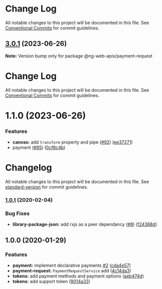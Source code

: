 # Change Log

All notable changes to this project will be documented in this file. See
[Conventional Commits](https://conventionalcommits.org) for commit guidelines.

## [3.0.1](https://github.com/tinkoff/ng-web-apis/compare/@ng-web-apis/payment-request@3.0.0...@ng-web-apis/payment-request@3.0.1) (2023-06-26)

**Note:** Version bump only for package @ng-web-apis/payment-request

# Change Log

All notable changes to this project will be documented in this file. See
[Conventional Commits](https://conventionalcommits.org) for commit guidelines.

# 1.1.0 (2023-06-26)

### Features

- **canvas:** add `transform` property and pipe ([#92](https://github.com/tinkoff/ng-web-apis/issues/92))
  ([ee37271](https://github.com/tinkoff/ng-web-apis/commit/ee372716bbc5dd0734b474d12102fec1d5ec3321))
- payment ([#85](https://github.com/tinkoff/ng-web-apis/issues/85))
  ([0cf8c4b](https://github.com/tinkoff/ng-web-apis/commit/0cf8c4b8b9890013afd1de301d5bd5cd60d5ec18))

# Changelog

All notable changes to this project will be documented in this file. See
[standard-version](https://github.com/conventional-changelog/standard-version) for commit guidelines.

### [1.0.1](https://github.com/ng-web-apis/payment-request/compare/v1.0.0...v1.0.1) (2020-02-04)

### Bug Fixes

- **library-package-json:** add rxjs as a peer dependancy
  ([#8](https://github.com/ng-web-apis/payment-request/issues/8))
  ([f24368d](https://github.com/ng-web-apis/payment-request/commit/f24368d))

## 1.0.0 (2020-01-29)

### Features

- **payment:** implement declarative payments [#2](https://github.com/ng-web-apis/payment-request/issues/2)
  ([cda4e57](https://github.com/ng-web-apis/payment-request/commit/cda4e57))
- **payment-request:** `PaymentRequestService` add
  ([4c14da3](https://github.com/ng-web-apis/payment-request/commit/4c14da3))
- **tokens:** add payment methods and payment options
  ([aeb474d](https://github.com/ng-web-apis/payment-request/commit/aeb474d))
- **tokens:** add support token ([9014a33](https://github.com/ng-web-apis/payment-request/commit/9014a33))
